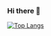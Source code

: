 ### Hi there 👋
[![Top Langs](https://github-readme-stats.vercel.app/api/top-langs/?username=Agustintop&bg_color=000000&text_color=FFFFFF&title_color=159E4A&langs_count=10&card_width=1000&layout=compact)](https://github.com/Agustintop/github-readme-stats)

